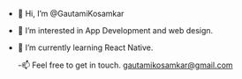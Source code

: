 - 👋 Hi, I’m @GautamiKosamkar
- 👀 I’m interested in App Development and web design.
- 🌱 I’m currently learning React Native.

  -📫 Feel free to get in touch.
    gautamikosamkar@gmail.com
    

<!---
GautamiKosamkar/GautamiKosamkar is a ✨ special ✨ repository because its `README.md` (this file) appears on your GitHub profile.
You can click the Preview link to take a look at your changes.
--->
